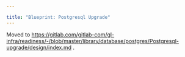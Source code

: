 ```yaml
---

title: "Blueprint: Postgresql Upgrade"
---
```








Moved to <https://gitlab.com/gitlab-com/gl-infra/readiness/-/blob/master/library/database/postgres/Postgresql-upgrade/design/index.md> .
